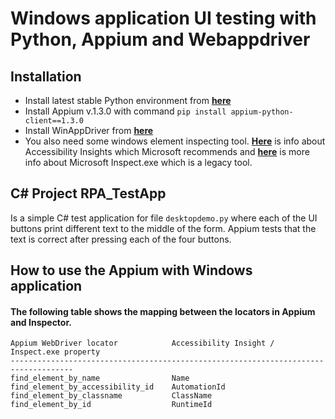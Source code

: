 # Windows application UI testing with Python, Appium and Webappdriver

## Installation
- Install latest stable Python environment from **[here](https://www.python.org/downloads/)**
- Install Appium v.1.3.0 with command `pip install appium-python-client==1.3.0`
- Install WinAppDriver from **[here](https://github.com/microsoft/WinAppDriver/releases/download/v1.2.1/WindowsApplicationDriver_1.2.1.msi)**
- You also need some windows element inspecting tool. **[Here](https://learn.microsoft.com/en-us/windows/win32/winauto/inspect-objects)** is info about Accessibility Insights which Microsoft recommends and **[here](https://learn.microsoft.com/en-us/windows/win32/winauto/inspect-objects)** is more info about Microsoft Inspect.exe which is a legacy tool.

## C# Project RPA_TestApp
Is a simple C# test application for file `desktopdemo.py` where each of the UI buttons print different text to the middle of the form. Appium tests that the text is correct after pressing each of the four buttons.

## How to use the Appium with Windows application
 #### The following table shows the mapping between the locators in Appium and Inspector.

    Appium WebDriver locator            Accessibility Insight / Inspect.exe property
    ------------------------------------------------------------------------------------
    find_element_by_name                Name
    find_element_by_accessibility_id    AutomationId
    find_element_by_classname           ClassName   
    find_element_by_id                  RuntimeId